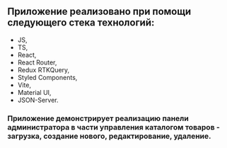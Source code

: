 ## Приложение реализовано при помощи следующего стека технологий:

- JS,
- TS,
- React,
- React Router,
- Redux RTKQuery,
- Styled Components,
- Vite,
- Material UI,
- JSON-Server.

### Приложение демонстрирует реализацию панели администратора в части управления каталогом товаров - загрузка, создание нового, редактирование, удаление.
